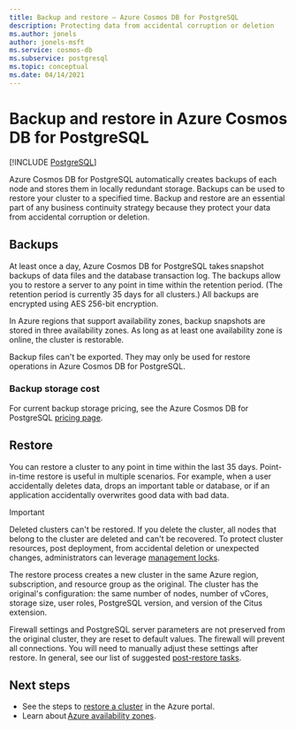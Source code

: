 ```yaml
---
title: Backup and restore – Azure Cosmos DB for PostgreSQL
description: Protecting data from accidental corruption or deletion
ms.author: jonels
author: jonels-msft
ms.service: cosmos-db
ms.subservice: postgresql
ms.topic: conceptual
ms.date: 04/14/2021
---
```


# Backup and restore in Azure Cosmos DB for PostgreSQL

[!INCLUDE [PostgreSQL](../includes/appliesto-postgresql.md)]

Azure Cosmos DB for PostgreSQL automatically creates
backups of each node and stores them in locally redundant storage. Backups can
be used to restore your cluster to a specified time.
Backup and restore are an essential part of any business continuity strategy
because they protect your data from accidental corruption or deletion.

## Backups

At least once a day, Azure Cosmos DB for PostgreSQL takes snapshot backups of
data files and the database transaction log. The backups allow you to restore a
server to any point in time within the retention period. (The retention period
is currently 35 days for all clusters.) All backups are encrypted using
AES 256-bit encryption.

In Azure regions that support availability zones, backup snapshots are stored
in three availability zones. As long as at least one availability zone is
online, the cluster is restorable.

Backup files can't be exported. They may only be used for restore operations
in Azure Cosmos DB for PostgreSQL.

### Backup storage cost

For current backup storage pricing, see the Azure Cosmos DB for PostgreSQL
[pricing page](https://azure.microsoft.com/pricing/details/cosmos-db/).

## Restore

You can restore a cluster to any point in time within
the last 35 days.  Point-in-time restore is useful in multiple scenarios. For
example, when a user accidentally deletes data, drops an important table or
database, or if an application accidentally overwrites good data with bad data.

> [!IMPORTANT]
> Deleted clusters can't be restored. If you delete the
> cluster, all nodes that belong to the cluster are deleted and can't
> be recovered. To protect cluster resources, post deployment, from
> accidental deletion or unexpected changes, administrators can leverage
> [management locks](../../azure-resource-manager/management/lock-resources.md).

The restore process creates a new cluster in the same Azure region,
subscription, and resource group as the original. The cluster has the
original's configuration: the same number of nodes, number of vCores, storage
size, user roles, PostgreSQL version, and version of the Citus extension.

Firewall settings and PostgreSQL server parameters are not preserved from the
original cluster, they are reset to default values. The firewall will
prevent all connections. You will need to manually adjust these settings after
restore. In general, see our list of suggested [post-restore
tasks](howto-restore-portal.md#post-restore-tasks).

## Next steps

* See the steps to [restore a cluster](howto-restore-portal.md)
  in the Azure portal.
* Learn about [Azure availability zones](../../availability-zones/az-overview.md).

